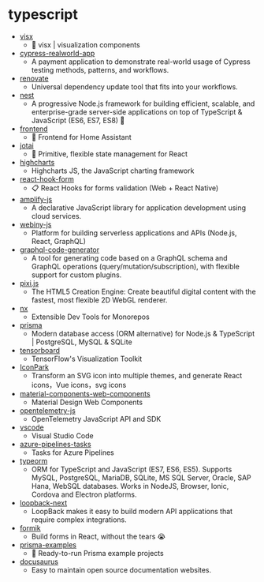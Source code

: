 # typescript
- [visx](https://github.com/airbnb/visx)
  - 🐯 visx | visualization components
- [cypress-realworld-app](https://github.com/cypress-io/cypress-realworld-app)
  - A payment application to demonstrate real-world usage of Cypress testing methods, patterns, and workflows.
- [renovate](https://github.com/renovatebot/renovate)
  - Universal dependency update tool that fits into your workflows.
- [nest](https://github.com/nestjs/nest)
  - A progressive Node.js framework for building efficient, scalable, and enterprise-grade server-side applications on top of TypeScript & JavaScript (ES6, ES7, ES8) 🚀
- [frontend](https://github.com/home-assistant/frontend)
  - 🍭 Frontend for Home Assistant
- [jotai](https://github.com/pmndrs/jotai)
  - 👻 Primitive, flexible state management for React
- [highcharts](https://github.com/highcharts/highcharts)
  - Highcharts JS, the JavaScript charting framework
- [react-hook-form](https://github.com/react-hook-form/react-hook-form)
  - 📋 React Hooks for forms validation (Web + React Native)
- [amplify-js](https://github.com/aws-amplify/amplify-js)
  - A declarative JavaScript library for application development using cloud services.
- [webiny-js](https://github.com/webiny/webiny-js)
  - Platform for building serverless applications and APIs (Node.js, React, GraphQL)
- [graphql-code-generator](https://github.com/dotansimha/graphql-code-generator)
  - A tool for generating code based on a GraphQL schema and GraphQL operations (query/mutation/subscription), with flexible support for custom plugins.
- [pixi.js](https://github.com/pixijs/pixi.js)
  - The HTML5 Creation Engine: Create beautiful digital content with the fastest, most flexible 2D WebGL renderer.
- [nx](https://github.com/nrwl/nx)
  - Extensible Dev Tools for Monorepos
- [prisma](https://github.com/prisma/prisma)
  - Modern database access (ORM alternative) for Node.js & TypeScript | PostgreSQL, MySQL & SQLite
- [tensorboard](https://github.com/tensorflow/tensorboard)
  - TensorFlow's Visualization Toolkit
- [IconPark](https://github.com/bytedance/IconPark)
  - Transform an SVG icon into multiple themes, and generate React icons，Vue icons，svg icons
- [material-components-web-components](https://github.com/material-components/material-components-web-components)
  - Material Design Web Components
- [opentelemetry-js](https://github.com/open-telemetry/opentelemetry-js)
  - OpenTelemetry JavaScript API and SDK
- [vscode](https://github.com/microsoft/vscode)
  - Visual Studio Code
- [azure-pipelines-tasks](https://github.com/microsoft/azure-pipelines-tasks)
  - Tasks for Azure Pipelines
- [typeorm](https://github.com/typeorm/typeorm)
  - ORM for TypeScript and JavaScript (ES7, ES6, ES5). Supports MySQL, PostgreSQL, MariaDB, SQLite, MS SQL Server, Oracle, SAP Hana, WebSQL databases. Works in NodeJS, Browser, Ionic, Cordova and Electron platforms.
- [loopback-next](https://github.com/strongloop/loopback-next)
  - LoopBack makes it easy to build modern API applications that require complex integrations.
- [formik](https://github.com/formium/formik)
  - Build forms in React, without the tears 😭
- [prisma-examples](https://github.com/prisma/prisma-examples)
  - 🚀 Ready-to-run Prisma example projects
- [docusaurus](https://github.com/facebook/docusaurus)
  - Easy to maintain open source documentation websites.
